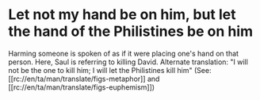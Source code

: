 # Let not my hand be on him, but let the hand of the Philistines be on him

Harming someone is spoken of as if it were placing one's hand on that person. Here, Saul is referring to killing David. Alternate translation: "I will not be the one to kill him; I will let the Philistines kill him" (See: [[rc://en/ta/man/translate/figs-metaphor]] and [[rc://en/ta/man/translate/figs-euphemism]])

